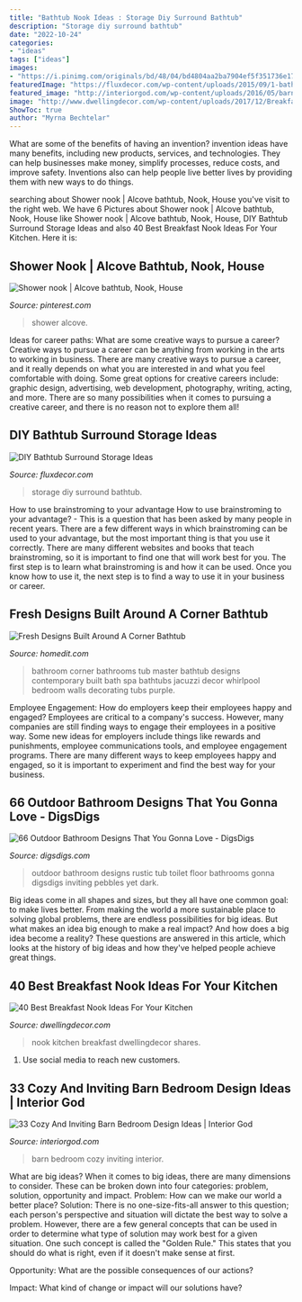 ```yaml
---
title: "Bathtub Nook Ideas : Storage Diy Surround Bathtub"
description: "Storage diy surround bathtub"
date: "2022-10-24"
categories:
- "ideas"
tags: ["ideas"]
images:
- "https://i.pinimg.com/originals/bd/48/04/bd4804aa2ba7904ef5f351736e17b6f2.jpg"
featuredImage: "https://fluxdecor.com/wp-content/uploads/2015/09/1-bathtub-surround-storage-ideas.jpg"
featured_image: "http://interiorgod.com/wp-content/uploads/2016/05/barn-style-bedroom-design-ideas.jpg"
image: "http://www.dwellingdecor.com/wp-content/uploads/2017/12/Breakfast-Nook-Ideas-For-Your-Kitchen-dwellingdecor-39.jpg"
ShowToc: true
author: "Myrna Bechtelar"
---
```



What are some of the benefits of having an invention?
invention ideas have many benefits, including new products, services, and technologies. They can help businesses make money, simplify processes, reduce costs, and improve safety. Inventions also can help people live better lives by providing them with new ways to do things.

	

		
searching about Shower nook | Alcove bathtub, Nook, House you've visit to the right web. We have 6 Pictures about Shower nook | Alcove bathtub, Nook, House like Shower nook | Alcove bathtub, Nook, House, DIY Bathtub Surround Storage Ideas and also 40 Best Breakfast Nook Ideas For Your Kitchen. Here it is:
		
    
## Shower Nook | Alcove Bathtub, Nook, House

<img loading=lazy src="https://i.pinimg.com/originals/bd/48/04/bd4804aa2ba7904ef5f351736e17b6f2.jpg" onerror="this.onerror=null;this.src='https://tse3.mm.bing.net/th?id=OIP.3xUhYlCJ-1QLO12wpoTJ5wHaJ4&amp;pid=15.1';" alt="Shower nook | Alcove bathtub, Nook, House">

_Source: pinterest.com_

>shower alcove. 

	

Ideas for career paths: What are some creative ways to pursue a career?
Creative ways to pursue a career can be anything from working in the arts to working in business. There are many creative ways to pursue a career, and it really depends on what you are interested in and what you feel comfortable with doing. Some great options for creative careers include: graphic design, advertising, web development, photography, writing, acting, and more. There are so many possibilities when it comes to pursuing a creative career, and there is no reason not to explore them all!

    
## DIY Bathtub Surround Storage Ideas

<img loading=lazy src="https://fluxdecor.com/wp-content/uploads/2015/09/1-bathtub-surround-storage-ideas.jpg" onerror="this.onerror=null;this.src='https://tse3.mm.bing.net/th?id=OIP.YFlWIC3WiTdL0eOw_JcfWgHaLH&amp;pid=15.1';" alt="DIY Bathtub Surround Storage Ideas">

_Source: fluxdecor.com_

>storage diy surround bathtub. 

	

How to use brainstroming to your advantage
How to use brainstroming to your advantage? - This is a question that has been asked by many people in recent years. There are a few different ways in which brainstroming can be used to your advantage, but the most important thing is that you use it correctly. There are many different websites and books that teach brainstroming, so it is important to find one that will work best for you. The first step is to learn what brainstroming is and how it can be used. Once you know how to use it, the next step is to find a way to use it in your business or career.

    
## Fresh Designs Built Around A Corner Bathtub

<img loading=lazy src="http://cdn.homedit.com/wp-content/uploads/2015/06/another-large-bathroom-with-built-in-tub.jpg" onerror="this.onerror=null;this.src='https://tse1.mm.bing.net/th?id=OIP.YD3lMPSkV4RAPXY_g-L_twHaEe&amp;pid=15.1';" alt="Fresh Designs Built Around A Corner Bathtub">

_Source: homedit.com_

>bathroom corner bathrooms tub master bathtub designs contemporary built bath spa bathtubs jacuzzi decor whirlpool bedroom walls decorating tubs purple. 

	

Employee Engagement: How do employers keep their employees happy and engaged?
Employees are critical to a company's success. However, many companies are still finding ways to engage their employees in a positive way. Some new ideas for employers include things like rewards and punishments, employee communications tools, and employee engagement programs. There are many different ways to keep employees happy and engaged, so it is important to experiment and find the best way for your business.

    
## 66 Outdoor Bathroom Designs That You Gonna Love - DigsDigs

<img loading=lazy src="https://www.digsdigs.com/photos/outdoor-bathroom-designs-that-you-gonna-love-30-554x831.jpg" onerror="this.onerror=null;this.src='https://tse2.mm.bing.net/th?id=OIP.kiSjQNBL3E3DPmNLLXkc0QHaLH&amp;pid=15.1';" alt="66 Outdoor Bathroom Designs That You Gonna Love - DigsDigs">

_Source: digsdigs.com_

>outdoor bathroom designs rustic tub toilet floor bathrooms gonna digsdigs inviting pebbles yet dark. 

	

Big ideas come in all shapes and sizes, but they all have one common goal: to make lives better. From making the world a more sustainable place to solving global problems, there are endless possibilities for big ideas. But what makes an idea big enough to make a real impact? And how does a big idea become a reality? These questions are answered in this article, which looks at the history of big ideas and how they've helped people achieve great things.

    
## 40 Best Breakfast Nook Ideas For Your Kitchen

<img loading=lazy src="http://www.dwellingdecor.com/wp-content/uploads/2017/12/Breakfast-Nook-Ideas-For-Your-Kitchen-dwellingdecor-39.jpg" onerror="this.onerror=null;this.src='https://tse3.mm.bing.net/th?id=OIP.mDlPTg9_IATp9Y_Bxs5giQHaLH&amp;pid=15.1';" alt="40 Best Breakfast Nook Ideas For Your Kitchen">

_Source: dwellingdecor.com_

>nook kitchen breakfast dwellingdecor shares. 

	

1. Use social media to reach new customers.

    
## 33 Cozy And Inviting Barn Bedroom Design Ideas | Interior God

<img loading=lazy src="http://interiorgod.com/wp-content/uploads/2016/05/barn-style-bedroom-design-ideas.jpg" onerror="this.onerror=null;this.src='https://tse4.mm.bing.net/th?id=OIP.DXrI37ZRJFDarVhNiPdSBwHaLF&amp;pid=15.1';" alt="33 Cozy And Inviting Barn Bedroom Design Ideas | Interior God">

_Source: interiorgod.com_

>barn bedroom cozy inviting interior. 

	

What are big ideas?
When it comes to big ideas, there are many dimensions to consider. These can be broken down into four categories: problem, solution, opportunity and impact. 
Problem: How can we make our world a better place? 
Solution: There is no one-size-fits-all answer to this question; each person's perspective and situation will dictate the best way to solve a problem. However, there are a few general concepts that can be used in order to determine what type of solution may work best for a given situation. One such concept is called the "Golden Rule." This states that you should do what is right, even if it doesn't make sense at first. 

Opportunity: What are the possible consequences of our actions? 

Impact: What kind of change or impact will our solutions have?

